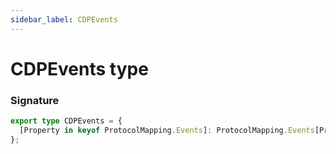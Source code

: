 ```yaml
---
sidebar_label: CDPEvents
---
```


# CDPEvents type

### Signature

```typescript
export type CDPEvents = {
  [Property in keyof ProtocolMapping.Events]: ProtocolMapping.Events[Property][0];
};
```

